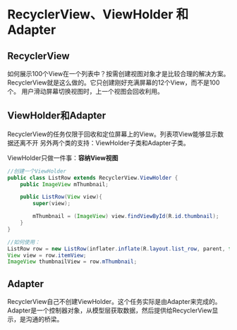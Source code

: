 # RecyclerView、ViewHolder 和 Adapter

## RecyclerView

如何展示100个View在一个列表中？按需创建视图对象才是比较合理的解决方案。
RecyclerView就是这么做的。它只创建刚好充满屏幕的12个View，而不是100个。
用户滑动屏幕切换视图时，上一个视图会回收利用。

## ViewHolder和Adapter

RecyclerView的任务仅限于回收和定位屏幕上的View。列表项View能够显示数据还离不开
另外两个类的支持：ViewHolder子类和Adapter子类。

ViewHolder只做一件事：**容纳View视图**

```java
//创建一个ViewHolder
public class ListRow extends RecyclerView.ViewHolder {
    public ImageView mThumbnail;

    public ListRow(View view){
        super(view);

        mThumbnail = (ImageView) view.findViewById(R.id.thumbnail);
    }
}

//如何使用：
ListRow row = new ListRow(inflater.inflate(R.layout.list_row, parent, false));
View view = row.itemView;
ImageView thumbnailView = row.mThumbnail;
```

## Adapter
RecyclerView自己不创建ViewHolder。这个任务实际是由Adapter来完成的。
Adapter是一个控制器对象，从模型层获取数据，然后提供给RecyclerView显示，是沟通的桥梁。